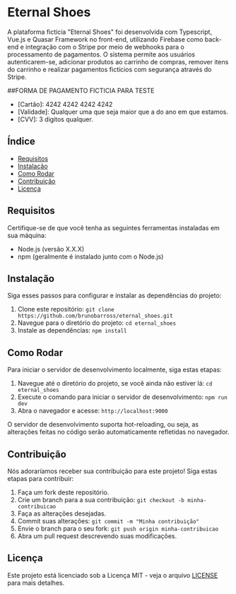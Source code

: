 # Eternal Shoes


A plataforma fictícia "Eternal Shoes" foi desenvolvida com Typescript, Vue.js e Quasar Framework no front-end, utilizando Firebase como back-end e integração com o Stripe por meio de webhooks para o processamento de pagamentos. O sistema permite aos usuários autenticarem-se, adicionar produtos ao carrinho de compras, remover itens do carrinho e realizar pagamentos fictícios com segurança através do Stripe.

##FORMA DE PAGAMENTO FICTICIA PARA TESTE

- [Cartão]: 4242 4242 4242 4242
- [Validade]: Qualquer uma que seja maior que a do ano em que estamos.
- [CVV]: 3 digitos qualquer.


## Índice

- [Requisitos](#requisitos)
- [Instalação](#instalação)
- [Como Rodar](#como-rodar)
- [Contribuição](#contribuição)
- [Licença](#licença)

## Requisitos

Certifique-se de que você tenha as seguintes ferramentas instaladas em sua máquina:

- Node.js (versão X.X.X)
- npm (geralmente é instalado junto com o Node.js)

## Instalação

Siga esses passos para configurar e instalar as dependências do projeto:

1. Clone este repositório: `git clone https://github.com/brunobarross/eternal_shoes.git`
2. Navegue para o diretório do projeto: `cd eternal_shoes`
3. Instale as dependências: `npm install`

## Como Rodar

Para iniciar o servidor de desenvolvimento localmente, siga estas etapas:

1. Navegue até o diretório do projeto, se você ainda não estiver lá: `cd eternal_shoes`
2. Execute o comando para iniciar o servidor de desenvolvimento: `npm run dev`
3. Abra o navegador e acesse: `http://localhost:9000`

O servidor de desenvolvimento suporta hot-reloading, ou seja, as alterações feitas no código serão automaticamente refletidas no navegador.

## Contribuição

Nós adoraríamos receber sua contribuição para este projeto! Siga estas etapas para contribuir:

1. Faça um fork deste repositório.
2. Crie um branch para a sua contribuição: `git checkout -b minha-contribuicao`
3. Faça as alterações desejadas.
4. Commit suas alterações: `git commit -m "Minha contribuição"`
5. Envie o branch para o seu fork: `git push origin minha-contribuicao`
6. Abra um pull request descrevendo suas modificações.

## Licença

Este projeto está licenciado sob a Licença MIT - veja o arquivo [LICENSE](LICENSE) para mais detalhes.
